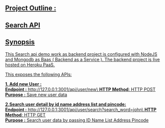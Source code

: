 <h2><u>Project Outline :</u></h2> 

<h2><u>Search API<u></h2>

<h2><u>Synopsis</u></h2>
This Search api demo work as backend project is configured with NodeJS and Mongodb as Baas ( Backend as a Service ).
The backend project is live hosted on Heroku PaaS.

This exposes the following APIs: 

  __1. Add new User :__ \
  __Endpoint :__ http://127.0.0.1:3001/api/user/new\
  __HTTP Method__: HTTP POST\
  __Purpose :__ Save new user data 

  __2.Search user detail by id name address list and pincode:__ \
  __Endpoint :__ http://127.0.0.1:3001/api/user/search?search_word=john\
  __HTTP Method__: HTTP GET\
  __Purpose :__ Search user data by passing 
                ID
                Name
                List
                Address
                Pincode
  



